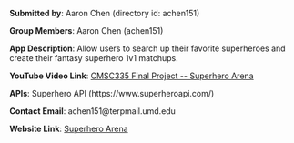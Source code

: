 <p><strong>Submitted by</strong>: Aaron Chen (directory id: achen151)</p>
<p><strong>Group Members</strong>: Aaron Chen (achen151)</p>
<p><strong>App Description</strong>: Allow users to search up their favorite superheroes and create their fantasy superhero 1v1 matchups.</p>
<p><strong>YouTube Video Link</strong>: <a href="https://youtu.be/I-3oot9WR7A">CMSC335 Final Project -- Superhero Arena</a></p>
<p><strong>APIs</strong>: Superhero API (https://www.superheroapi.com/)</p>
<p><strong>Contact Email</strong>: achen151@terpmail.umd.edu</p>
<p><strong>Website Link</strong>: <a href="https://superheroarena-3jf8.onrender.com">Superhero Arena</a></p>
